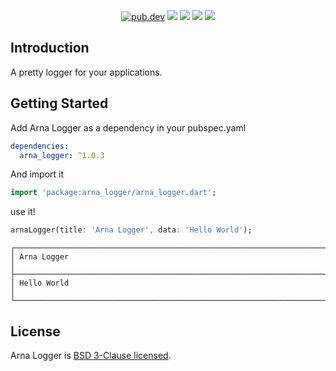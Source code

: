 <p align="center">
  <a href="https://pub.dartlang.org/packages/arna_logger"><img src="https://img.shields.io/pub/v/arna_logger.svg" alt="pub.dev"></a>
  <a href="https://github.com/MahanRahmati/"><img src="https://img.shields.io/badge/Maintainer-MahanRahmati-informational"></a>
  <a href="https://github.com/MahanRahmati/arna_logger/actions/workflows/pana_analysis.yml"><img src="https://github.com/MahanRahmati/arna_logger/actions/workflows/pana_analysis.yml/badge.svg"></a>
  <a href="https://github.com/MahanRahmati/arna_logger/actions/workflows/flutter_analysis.yml"><img src="https://github.com/MahanRahmati/arna_logger/actions/workflows/flutter_analysis.yml/badge.svg"></a>
  <img src="https://img.shields.io/github/license/MahanRahmati/arna_logger">
</p>

## Introduction

A pretty logger for your applications.

## Getting Started

Add Arna Logger as a dependency in your pubspec.yaml

```yaml
dependencies:
  arna_logger: ^1.0.3
```

And import it

```dart
import 'package:arna_logger/arna_logger.dart';
```

use it!

```dart
arnaLogger(title: 'Arna Logger', data: 'Hello World');
```
```
┌─────────────────────────────────────────────────────────────────────┐
│ Arna Logger                                                         │
├─────────────────────────────────────────────────────────────────────┤
│ Hello World                                                         │
└─────────────────────────────────────────────────────────────────────┘
```
## License

Arna Logger is [BSD 3-Clause licensed](./LICENSE).
